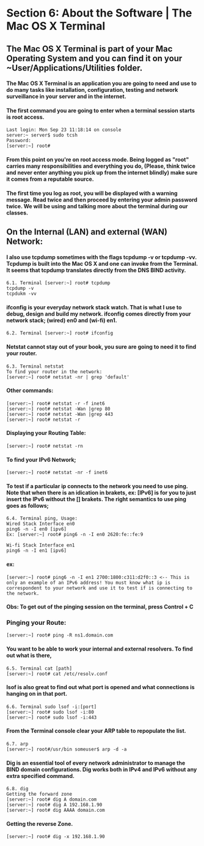 # Section 6: About the Software | The Mac OS X Terminal

## The Mac OS X Terminal is part of your Mac Operating System and you can find it on your ~User/Applications/Utilities folder.

#### The Mac OS X Terminal is an application you are going to need and use to do many tasks like installation, configuration, testing and network surveillance in your server and in the internet.

#### The first command you are going to enter when a terminal session starts is root access.
```
Last login: Mon Sep 23 11:18:14 on console
server:~ server$ sudo tcsh
Password:
[server:~] root# 
```

#### From this point on you're on root access mode. Being logged as "root" carries many responsibilities and everything you do, (Please, think twice and never enter anything you pick up from the internet blindly) make sure it comes from a reputable source.

#### The first time you log as root, you will be displayed with a warning message. Read twice and then proceed by entering your admin password twice. We will be using and talking more about the terminal during our classes.

## On the Internal (LAN) and external (WAN) Network:
#### I also use tcpdump sometimes with the flags tcpdump -v or tcpdump -vv. Tcpdump is built into the Mac OS X and one can invoke from the Terminal. It seems that tcpdump translates directly from the DNS BIND activity.
```
6.1. Terminal [server:~] root# tcpdump
tcpdump -v
tcpdukm -vv
```

#### ifconfig is your everyday network stack watch. That is what I use to debug, design and build my network. ifconfig comes directly from your network stack; (wired) en0 and (wi-fi) en1.
```
6.2. Terminal [server:~] root# ifconfig
```

#### Netstat cannot stay out of your book, you sure are going to need it to find your router.
```
6.3. Terminal netstat
To find your router in the network:
[server:~] root# netstat -nr | grep 'default'
```

#### Other commands:
```
[server:~] root# netstat -r -f inet6
[server:~] root# netstat -Wan |grep 80
[server:~] root# netstat -Wan |grep 443
[server:~] root# netstat -r
```

#### Displaying your Routing Table:
```
[server:~] root# netstat -rn
```

#### To find your IPv6 Network;
```
[server:~] root# netstat -nr -f inet6
```

#### To test if a particular ip connects to the network you need to use ping. Note that when there is an idication in brakets, ex: [IPv6] is for you to just insert the IPv6 without the [] brakets. The right semantics to use ping goes as follows;
```
6.4. Terminal ping, Usage:
Wired Stack Interface en0
ping6 -n -I en0 [ipv6]
Ex: [server:~] root# ping6 -n -I en0 2620:fe::fe:9
```
```
Wi-fi Stack Interface en1
ping6 -n -I en1 [ipv6]
```

#### ex:
```
[server:~] root# ping6 -n -I en1 2700:1800:c311:d2f0::3 <-- This is only an example of an IPv6 address! You must know what ip is correspondent to your network and use it to test if is connecting to the network.
```

#### Obs: To get out of the pinging session on the terminal, press Control + C

### Pinging your Route:
```
[server:~] root# ping -R ns1.domain.com
```

#### You want to be able to work your internal and external resolvers. To find out what is there,
```
6.5. Terminal cat [path]
[server:~] root# cat /etc/resolv.conf
```

#### lsof is also great to find out what port is opened and what connections is hanging on in that port.
```
6.6. Terminal sudo lsof -i:[port]
[server:~] root# sudo lsof -i:80
[server:~] root# sudo lsof -i:443
```

#### From the Terminal console clear your ARP table to repopulate the list.
```
6.7. arp
[server:~] root#/usr/bin someuser$ arp -d -a
```

#### Dig is an essential tool of every network administrator to manage the BIND domain configurations. Dig works both in IPv4 and IPv6 without any extra specified command.
```
6.8. dig
Getting the forward zone
[server:~] root# dig A domain.com
[server:~] root# dig A 192.168.1.90
[server:~] root# dig AAAA domain.com
```

#### Getting the reverse Zone.
```
[server:~] root# dig -x 192.168.1.90
```
